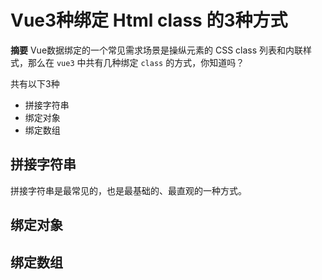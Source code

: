 # Vue3种绑定 Html class 的3种方式

**摘要**
Vue数据绑定的一个常见需求场景是操纵元素的 CSS class 列表和内联样式，那么在 `vue3` 中共有几种绑定 `class` 的方式，你知道吗？

共有以下3种
- 拼接字符串
- 绑定对象
- 绑定数组

## 拼接字符串

拼接字符串是最常见的，也是最基础的、最直观的一种方式。

## 绑定对象


## 绑定数组

